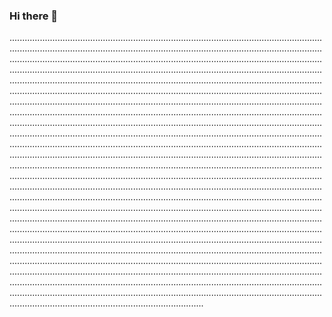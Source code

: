 ### Hi there 👋

.........................................................................................................................................................................................................................................................................................................................................................................................................................................................................................................................................................................................................................................................................................................................................................................................................................................................................................................................................................................................................................................................................................................................................................................................................................................................................................................................................................................................................................................................................................................................................................................................................................................................................................................................................................................................................................................................................................................................................................................................................................................................................................................................................................................................................................................................................................................................................................................................................................................................................................................................................................................................................................................................................................................................................................................................................................................................................................................................................................................................................................................................................................................................................................................................................................................................................................................